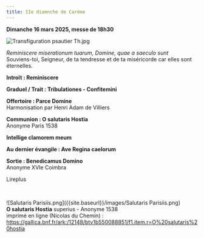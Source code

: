```yaml
---
title: IIe diamnche de Carême
---
```

**Dimanche 16 mars 2025, messe de 18h30**

![Transfiguration psautier Th.jpg]({{site.baseurl}}/images/Transfiguration%20psautier%20Th.jpg)


*Reminiscere miserationum tuarum, Domine, quae a saeculo sunt*  
Souviens-toi, Seigneur, de ta tendresse et de ta miséricorde car elles sont éternelles.

**Introït : Reminiscere**

**Graduel / Trait : Tribulationes - Confitemini**

**Offertoire : Parce Domine**  
Harmonisation par Henri Adam de Villiers

**Communion : O salutaris Hostia**  
Anonyme Paris 1538

**Intellige clamorem meum**

**Au dernier évangile : Ave Regina caelorum**

**Sortie : Benedicamus Domino**  
Anonyme XVIe Coimbra

Lireplus

&nbsp;

![Salutaris Parisiis.png]({{site.baseurl}}/images/Salutaris Parisiis.png)  
**O salutaris Hostia** superius - Anonyme 1538  
imprimé en ligne (Nicolas du Chemin) : https://gallica.bnf.fr/ark:/12148/btv1b550088851/f1.item.r=O%20salutaris%20hostia
